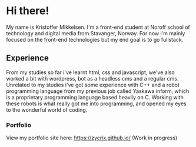 # Hi there!

My name is Kristoffer Mikkelsen. I'm a front-end student at Noroff school of technology and digital media from Stavanger, Norway. For now i'm mainly focused on the front-end technologies but my end goal is to go fullstack.

## Experience

From my studies so far i've learnt html, css and javascript, we've also worked a bit with wordpress, bot as a headless cms and a regular cms. Unrelated to my studies i've got some experience with C++ and a robot programming language from my previous job called Yaskawa inform, which is a proprietary programming language based heavily on C. Working with these robots is what really got me into programming, and opened my eyes to the wonderful world of coding.

### Portfolio

View my portfolio site here: https://zycrix.github.io/ (Work in progress)
